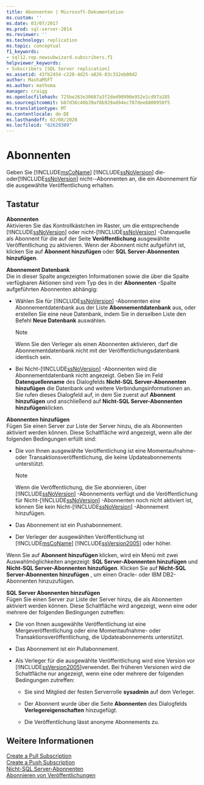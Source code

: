 ```yaml
---
title: Abonnenten | Microsoft-Dokumentation
ms.custom: ''
ms.date: 03/07/2017
ms.prod: sql-server-2014
ms.reviewer: ''
ms.technology: replication
ms.topic: conceptual
f1_keywords:
- sql12.rep.newsubwizard.subscribers.f1
helpviewer_keywords:
- Subscribers [SQL Server replication]
ms.assetid: 43fb2454-c220-4d25-a826-83c332eb00d2
author: MashaMSFT
ms.author: mathoma
manager: craigg
ms.openlocfilehash: 725be263e30687a3f2ded90990e952e1cd97a185
ms.sourcegitcommit: b87d36c46b39af8b929ad94ec707dee8800950f5
ms.translationtype: MT
ms.contentlocale: de-DE
ms.lasthandoff: 02/08/2020
ms.locfileid: "62629389"
---
```

# <a name="subscribers"></a>Abonnenten
  Geben Sie [!INCLUDE[msCoName](../../includes/msconame-md.md)] [!INCLUDE[ssNoVersion](../../includes/ssnoversion-md.md)] die-oder[!INCLUDE[ssNoVersion](../../includes/ssnoversion-md.md)] nicht--Abonnenten an, die ein Abonnement für die ausgewählte Veröffentlichung erhalten.  
  
## <a name="options"></a>Tastatur  
 **Abonnenten**  
 Aktivieren Sie das Kontrollkästchen im Raster, um die entsprechende [!INCLUDE[ssNoVersion](../../includes/ssnoversion-md.md)] oder nicht-[!INCLUDE[ssNoVersion](../../includes/ssnoversion-md.md)] -Datenquelle als Abonnent für die auf der Seite **Veröffentlichung** ausgewählte Veröffentlichung zu aktivieren. Wenn der Abonnent nicht aufgeführt ist, klicken Sie auf **Abonnent hinzufügen** oder **SQL Server-Abonnenten hinzufügen**.  
  
 **Abonnement Datenbank**  
 Die in dieser Spalte angezeigten Informationen sowie die über die Spalte verfügbaren Aktionen sind vom Typ des in der **Abonnenten** -Spalte aufgeführten Abonnenten abhängig:  
  
-   Wählen Sie für [!INCLUDE[ssNoVersion](../../includes/ssnoversion-md.md)] -Abonnenten eine Abonnementdatenbank aus der Liste **Abonnementdatenbank** aus, oder erstellen Sie eine neue Datenbank, indem Sie in derselben Liste den Befehl **Neue Datenbank** auswählen.  
  
    > [!NOTE]  
    >  Wenn Sie den Verleger als einen Abonnenten aktivieren, darf die Abonnementdatenbank nicht mit der Veröffentlichungsdatenbank identisch sein.  
  
-   Bei Nicht-[!INCLUDE[ssNoVersion](../../includes/ssnoversion-md.md)] -Abonnenten wird die Abonnementdatenbank nicht angezeigt. Geben Sie im Feld **Datenquellenname** des Dialogfelds **Nicht-SQL Server-Abonnenten hinzufügen** die Datenbank und weitere Verbindungsinformationen an. Sie rufen dieses Dialogfeld auf, in dem Sie zuerst auf **Abonnent hinzufügen** und anschließend auf **Nicht-SQL Server-Abonnenten hinzufügen**klicken.  
  
 **Abonnenten hinzufügen**  
 Fügen Sie einen Server zur Liste der Server hinzu, die als Abonnenten aktiviert werden können. Diese Schaltfläche wird angezeigt, wenn alle der folgenden Bedingungen erfüllt sind:  
  
-   Die von Ihnen ausgewählte Veröffentlichung ist eine Momentaufnahme- oder Transaktionsveröffentlichung, die keine Updateabonnements unterstützt.  
  
    > [!NOTE]  
    >  Wenn die Veröffentlichung, die Sie abonnieren, über [!INCLUDE[ssNoVersion](../../includes/ssnoversion-md.md)] -Abonnements verfügt und die Veröffentlichung für Nicht-[!INCLUDE[ssNoVersion](../../includes/ssnoversion-md.md)] -Abonnenten noch nicht aktiviert ist, können Sie kein Nicht-[!INCLUDE[ssNoVersion](../../includes/ssnoversion-md.md)] -Abonnement hinzufügen.  
  
-   Das Abonnement ist ein Pushabonnement.  
  
-   Der Verleger der ausgewählten Veröffentlichung ist [!INCLUDE[msCoName](../../includes/msconame-md.md)] [!INCLUDE[ssVersion2005](../../includes/ssversion2005-md.md)] oder höher.  
  
 Wenn Sie auf **Abonnent hinzufügen** klicken, wird ein Menü mit zwei Auswahlmöglichkeiten angezeigt: **SQL Server-Abonnenten hinzufügen** und **Nicht-SQL Server-Abonnenten hinzufügen**. Klicken Sie auf **Nicht-SQL Server-Abonnenten hinzufügen** , um einen Oracle- oder IBM DB2-Abonnenten hinzuzufügen.  
  
 **SQL Server Abonnenten hinzufügen**  
 Fügen Sie einen Server zur Liste der Server hinzu, die als Abonnenten aktiviert werden können. Diese Schaltfläche wird angezeigt, wenn eine oder mehrere der folgenden Bedingungen zutreffen:  
  
-   Die von Ihnen ausgewählte Veröffentlichung ist eine Mergeveröffentlichung oder eine Momentaufnahme- oder Transaktionsveröffentlichung, die Updateabonnements unterstützt.  
  
-   Das Abonnement ist ein Pullabonnement.  
  
-   Als Verleger für die ausgewählte Veröffentlichung wird eine Version vor [!INCLUDE[ssVersion2005](../../includes/ssversion2005-md.md)]verwendet. Bei früheren Versionen wird die Schaltfläche nur angezeigt, wenn eine oder mehrere der folgenden Bedingungen zutreffen:  
  
    -   Sie sind Mitglied der festen Serverrolle **sysadmin** auf dem Verleger.  
  
    -   Der Abonnent wurde über die Seite **Abonnenten** des Dialogfelds **Verlegereigenschaften** hinzugefügt.  
  
    -   Die Veröffentlichung lässt anonyme Abonnements zu.  
  
## <a name="see-also"></a>Weitere Informationen  
 [Create a Pull Subscription](create-a-pull-subscription.md)   
 [Create a Push Subscription](create-a-push-subscription.md)   
 [Nicht-SQL Server-Abonnenten](non-sql/non-sql-server-subscribers.md)   
 [Abonnieren von Veröffentlichungen](subscribe-to-publications.md)  
  
  
